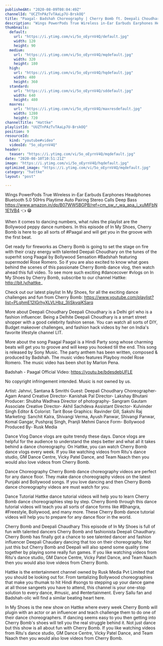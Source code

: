 ```yaml
---
publishedAt: "2020-08-09T08:04:49Z"
channelId: "UCZTnPAzTvTAaLp7U-BrskOQ"
title: "Paagal- Badshah Choreography | Cherry Bomb ft. Deepali Choudhary | In My Shoes Ep#05 | Hattke"
description: "Wings PowerPods True Wireless in-Ear Earbuds Earphones Headphones Bluetooth 5.0 50Hrs Playtime Auto Pairing Stereo Calls Deep Bass\nhttps://www.amazon.in/dp/B07WW5BGPB/ref=cm_sw_r_wa_apa_i_xuMlFbN1E1VB4 👈  😁\n\nWhen it comes to dancing numbers, what rules the playlist are the Bollywood peppy dance numbers. In this episode of In My Shoes, Cherry Bomb is here to go all sorts of #Paagal and will get you in the groove with the first beat.\n\nGet ready for fireworks as Cherry Bomb is going to set the stage on fire with their crazy energy with talented Deepali Choudhary on the tunes of the superhit song Paagal by Bollywood Sensation #Badshah featuring supermodel Rose Romero. So if you are also excited to know what goes behind the scenes of this passionate Cherry Bomb dance vlog, then watch ahead this full video. To see more such exciting #dancecover #vlogs on In My Shoes by Cherry Bomb, subscribe to our channel Hattke: http://bit.ly/hattke_\n\nCheck out our latest playlist In My Shoes, for all the exciting dance challenges and fun from Cherry Bomb: https://www.youtube.com/playlist?list=PLqhmE12IGrhyXLVLHbz_3IiSkvqjKSarq\n\nMore about Deepali Choudhary\nDeepali Choudhary is a Delhi girl who is a fashion influencer. Being a Delhite Deepali Choudhary is a smart street shopper with a good celebrity fashion sense. You can watch all sorts of DIY, Budget makeover challenges, and fashion hack videos by her on India's favorite lifestyle channel LIT.\n\nMore about the song Paagal \nPaagal is a Hindi Party song whose charming beats will get you to groove and will keep you hooked till the end. This song is released by Sony Music. The party anthem has been written, composed & produced by Badshah. The music video features Playboy model Rose Romero. The music video has been shot by Marlon Pena.\n\nBadshah - Paagal\nOfficial Video: https://youtu.be/bdesdebUFLE\n\nNo copyright infringement intended. Music is not owned by us.\n\nArtist: Jahnvi, Santana & Smrithi\nGuest: Deepali Choudhary\nChoreographer- Agam Anand\nCreative Director- Kanishak Pal\nDirector- Lakshay Bhutani\nProducer: Shubha Wadhwa\nDirector of photography- Sangram Gautam\nAssociate Creative Director- Akhil Sachdeva\nAssistant Director- Kulvinder Singh\nEditor & Colorist: Tarit Bose\nGraphics: Ravinder Gill, Sakshi Raj\nMarketing: Sanchit Kalra, Shivangi Verma, Ayush Panwar, Shivangi Panwar, Komal Gangar, Pushpraj Singh, Pranjli Mehmi\nDance Form- Bollywood\nProduced By- Rusk Media\n\nDance Vlog\nDance vlogs are quite trendy these days. Dance vlogs are helpful for the audience to understand the steps better and what all it takes behind a dance choreography. On Hattke, you can watch Cherry Bomb dance vlogs every week. If you like watching videos from Ritu's dance studio, GM Dance Centre, Vicky Patel Dance, and Team Naach then you would also love videos from Cherry Bomb.\n\nDance Choreography\nCherry Bomb dance choreography videos are perfect for any dance floor. They make dance choreography videos on the latest Punjabi and Bollywood songs. If you love dancing and then Cherry Bomb dance choreography videos are must watch for you.\n\nDance Tutorial\nHattke dance tutorial videos will help you to learn Cherry Bomb dance choreographies step by step. Cherry Bomb through this dance tutorial videos will teach you all sorts of dance forms like #Bhangra, #Freestyle, Bollywood, and many more. These Cherry Bomb dance tutorial videos will help you to prepare for any dance floor in the world. \n\nCherry Bomb and Deepali Chaudhary\nThis episode of In My Shoes is full of fun with talented dancers Cherry Bomb and fashionista Deepali Chaudhary. Cherry Bomb has finally got a chance to see talented dancer and fashion influencer Deepali Chaudary dancing that too on their choreography. Not just this but Cherry Bomb and Deepali will also spend some quality time together by playing some really fun games. If you like watching videos from Ritu's dance studio, GM Dance Centre, Vicky Patel Dance, and Team Naach then you would also love videos from Cherry Bomb.\n\nHattke is the entertainment channel owned by Rusk Media Pvt Limited that you should be looking out for. From tantalizing Bollywood choreographies that make you thumak to hit Hindi #songs to stepping up your dance game at all those sangeets you have to attend, this channel is your one-stop solution to every dance, #music, and #entertainment. Every Sallu fan and Badshah-olic will find a similar beating heart here.\n\nIn My Shoes is the new show on Hattke where every week Cherry Bomb will plugin with an actor or an influencer and teach challenge them to do one of their dance choreographers. If dancing seems easy to you then getting into Cherry Bomb's shoes will tell you the real struggle behind it. Not just dance but this show is all about fun with Cherry Bomb. If you like watching videos from Ritu's dance studio, GM Dance Centre, Vicky Patel Dance, and Team Naach then you would also love videos from Cherry Bomb."
thumbnails:
  default:
    url: "https://i.ytimg.com/vi/5o_oEyrnV4Q/default.jpg"
    width: 120
    height: 90
  medium:
    url: "https://i.ytimg.com/vi/5o_oEyrnV4Q/mqdefault.jpg"
    width: 320
    height: 180
  high:
    url: "https://i.ytimg.com/vi/5o_oEyrnV4Q/hqdefault.jpg"
    width: 480
    height: 360
  standard:
    url: "https://i.ytimg.com/vi/5o_oEyrnV4Q/sddefault.jpg"
    width: 640
    height: 480
  maxres:
    url: "https://i.ytimg.com/vi/5o_oEyrnV4Q/maxresdefault.jpg"
    width: 1280
    height: 720
channelTitle: "Hattke"
playlistId: "UUZTnPAzTvTAaLp7U-BrskOQ"
position: 9
resourceId:
  kind: "youtube#video"
  videoId: "5o_oEyrnV4Q"
header:
  teaser: "https://i.ytimg.com/vi/5o_oEyrnV4Q/mqdefault.jpg"
date: "2020-08-10T10:51:21Z"
image: "https://i.ytimg.com/vi/5o_oEyrnV4Q/hqdefault.jpg"
optimized_image: "https://i.ytimg.com/vi/5o_oEyrnV4Q/mqdefault.jpg"
category: "hattke"
layout: "post"

---
```

Wings PowerPods True Wireless in-Ear Earbuds Earphones Headphones Bluetooth 5.0 50Hrs Playtime Auto Pairing Stereo Calls Deep Bass
https://www.amazon.in/dp/B07WW5BGPB/ref=cm_sw_r_wa_apa_i_xuMlFbN1E1VB4 👈  😁

When it comes to dancing numbers, what rules the playlist are the Bollywood peppy dance numbers. In this episode of In My Shoes, Cherry Bomb is here to go all sorts of #Paagal and will get you in the groove with the first beat.

Get ready for fireworks as Cherry Bomb is going to set the stage on fire with their crazy energy with talented Deepali Choudhary on the tunes of the superhit song Paagal by Bollywood Sensation #Badshah featuring supermodel Rose Romero. So if you are also excited to know what goes behind the scenes of this passionate Cherry Bomb dance vlog, then watch ahead this full video. To see more such exciting #dancecover #vlogs on In My Shoes by Cherry Bomb, subscribe to our channel Hattke: http://bit.ly/hattke_

Check out our latest playlist In My Shoes, for all the exciting dance challenges and fun from Cherry Bomb: https://www.youtube.com/playlist?list=PLqhmE12IGrhyXLVLHbz_3IiSkvqjKSarq

More about Deepali Choudhary
Deepali Choudhary is a Delhi girl who is a fashion influencer. Being a Delhite Deepali Choudhary is a smart street shopper with a good celebrity fashion sense. You can watch all sorts of DIY, Budget makeover challenges, and fashion hack videos by her on India's favorite lifestyle channel LIT.

More about the song Paagal 
Paagal is a Hindi Party song whose charming beats will get you to groove and will keep you hooked till the end. This song is released by Sony Music. The party anthem has been written, composed & produced by Badshah. The music video features Playboy model Rose Romero. The music video has been shot by Marlon Pena.

Badshah - Paagal
Official Video: https://youtu.be/bdesdebUFLE

No copyright infringement intended. Music is not owned by us.

Artist: Jahnvi, Santana & Smrithi
Guest: Deepali Choudhary
Choreographer- Agam Anand
Creative Director- Kanishak Pal
Director- Lakshay Bhutani
Producer: Shubha Wadhwa
Director of photography- Sangram Gautam
Associate Creative Director- Akhil Sachdeva
Assistant Director- Kulvinder Singh
Editor & Colorist: Tarit Bose
Graphics: Ravinder Gill, Sakshi Raj
Marketing: Sanchit Kalra, Shivangi Verma, Ayush Panwar, Shivangi Panwar, Komal Gangar, Pushpraj Singh, Pranjli Mehmi
Dance Form- Bollywood
Produced By- Rusk Media

Dance Vlog
Dance vlogs are quite trendy these days. Dance vlogs are helpful for the audience to understand the steps better and what all it takes behind a dance choreography. On Hattke, you can watch Cherry Bomb dance vlogs every week. If you like watching videos from Ritu's dance studio, GM Dance Centre, Vicky Patel Dance, and Team Naach then you would also love videos from Cherry Bomb.

Dance Choreography
Cherry Bomb dance choreography videos are perfect for any dance floor. They make dance choreography videos on the latest Punjabi and Bollywood songs. If you love dancing and then Cherry Bomb dance choreography videos are must watch for you.

Dance Tutorial
Hattke dance tutorial videos will help you to learn Cherry Bomb dance choreographies step by step. Cherry Bomb through this dance tutorial videos will teach you all sorts of dance forms like #Bhangra, #Freestyle, Bollywood, and many more. These Cherry Bomb dance tutorial videos will help you to prepare for any dance floor in the world. 

Cherry Bomb and Deepali Chaudhary
This episode of In My Shoes is full of fun with talented dancers Cherry Bomb and fashionista Deepali Chaudhary. Cherry Bomb has finally got a chance to see talented dancer and fashion influencer Deepali Chaudary dancing that too on their choreography. Not just this but Cherry Bomb and Deepali will also spend some quality time together by playing some really fun games. If you like watching videos from Ritu's dance studio, GM Dance Centre, Vicky Patel Dance, and Team Naach then you would also love videos from Cherry Bomb.

Hattke is the entertainment channel owned by Rusk Media Pvt Limited that you should be looking out for. From tantalizing Bollywood choreographies that make you thumak to hit Hindi #songs to stepping up your dance game at all those sangeets you have to attend, this channel is your one-stop solution to every dance, #music, and #entertainment. Every Sallu fan and Badshah-olic will find a similar beating heart here.

In My Shoes is the new show on Hattke where every week Cherry Bomb will plugin with an actor or an influencer and teach challenge them to do one of their dance choreographers. If dancing seems easy to you then getting into Cherry Bomb's shoes will tell you the real struggle behind it. Not just dance but this show is all about fun with Cherry Bomb. If you like watching videos from Ritu's dance studio, GM Dance Centre, Vicky Patel Dance, and Team Naach then you would also love videos from Cherry Bomb.